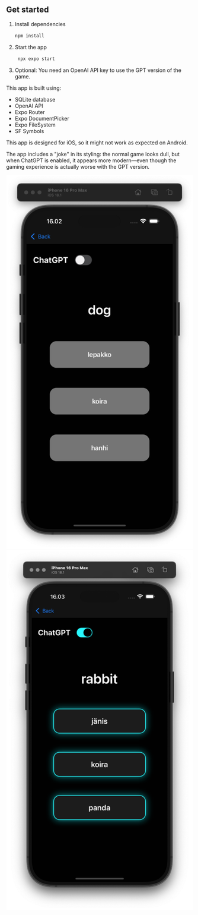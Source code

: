 
## Get started

1. Install dependencies

   ```bash
   npm install
   ```

2. Start the app

   ```bash
    npx expo start
   ```


3. Optional: You need an OpenAI API key to use the GPT version of the game.


This app is built using: 
* SQLite database
* OpenAI API
* Expo Router
* Expo DocumentPicker
* Expo FileSystem
* SF Symbols

This app is designed for iOS, so it might not work as expected on Android.

The app includes a "joke" in its styling: the normal game looks dull, but when ChatGPT is enabled, it appears more modern—even though the gaming experience is actually worse with the GPT version.

![alt text](assets/images/normal-game-view.png)
![alt text](assets/images/gpt-game-view.png)